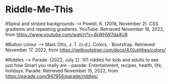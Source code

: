 # Riddle-Me-This
#Spiral and striped backgrounds --> Powell, K. (2018, November 2). CSS gradients and repeating gradients. YouTube. Retrieved November 16, 2022, from https://www.youtube.com/watch?v=4kWHW7da4U8

#Button colour --> Mark Otto, J. T. (n.d.). Colors. · Bootstrap. Retrieved November 17, 2022, from https://getbootstrap.com/docs/4.0/utilities/colors/

#Riddles --> Parade. (2022, July 2). 101 riddles for kids and adults to see just how Smart you really are - parade: Entertainment, recipes, health, life, holidays. Parade. Retrieved November 15, 2022, from https://parade.com/947956/parade/riddles/ 

